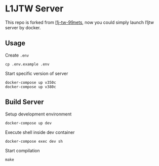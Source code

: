 L1JTW Server
===

This repo is forked from [l1j-tw-99nets](https://github.com/nonono44/l1j-tw-99nets), now you could simply launch l1jtw server by docker.

## Usage

Create `.env`

```
cp .env.example .env
```

Start specific version of server

```
docker-compose up v350c
docker-compose up v380c
```

## Build Server

Setup development environment

```
docker-compose up dev
```

Execute shell inside dev container

```
docker-compose exec dev sh
```

Start compilation

```
make
```
